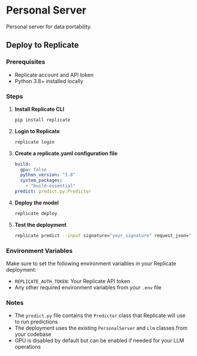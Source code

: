 # Personal Server

Personal server for data portability. 

## Deploy to Replicate

### Prerequisites
- Replicate account and API token
- Python 3.8+ installed locally

### Steps

1. **Install Replicate CLI**
   ```bash
   pip install replicate
   ```

2. **Login to Replicate**
   ```bash
   replicate login
   ```

3. **Create a replicate.yaml configuration file**
   ```yaml
   build:
     gpu: false
     python_version: "3.8"
     system_packages:
       - "build-essential"
   predict: predict.py:Predictor
   ```

4. **Deploy the model**
   ```bash
   replicate deploy
   ```

5. **Test the deployment**
   ```bash
   replicate predict --input signature="your_signature" request_json="your_request_json"
   ```

### Environment Variables
Make sure to set the following environment variables in your Replicate deployment:
- `REPLICATE_AUTH_TOKEN`: Your Replicate API token
- Any other required environment variables from your `.env` file

### Notes
- The `predict.py` file contains the `Predictor` class that Replicate will use to run predictions
- The deployment uses the existing `PersonalServer` and `Llm` classes from your codebase
- GPU is disabled by default but can be enabled if needed for your LLM operations

